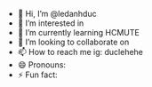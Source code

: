 - 👋 Hi, I’m @ledanhduc
- 👀 I’m interested in 
- 🌱 I’m currently learning HCMUTE
- 💞️ I’m looking to collaborate on 
- 📫 How to reach me ig: duclehehe
- 😄 Pronouns: 
- ⚡ Fun fact: 

<!---
ledanhduc/ledanhduc is a ✨ special ✨ repository because its `README.md` (this file) appears on your GitHub profile.
You can click the Preview link to take a look at your changes.
--->
